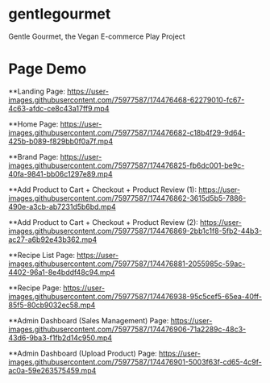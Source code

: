 # gentlegourmet
Gentle Gourmet, the Vegan E-commerce Play Project


# Page Demo

**Landing Page:
https://user-images.githubusercontent.com/75977587/174476468-62279010-fc67-4c63-afdc-ce8c43a17ff9.mp4


**Home Page:
https://user-images.githubusercontent.com/75977587/174476682-c18b4f29-9d64-425b-b089-f829bb0f0a7f.mp4


**Brand Page:
https://user-images.githubusercontent.com/75977587/174476825-fb6dc001-be9c-40fa-9841-bb06c1297e89.mp4


**Add Product to Cart + Checkout + Product Review (1):
https://user-images.githubusercontent.com/75977587/174476862-3615d5b5-7886-490e-a3cb-ab7231d5b6bd.mp4


**Add Product to Cart + Checkout + Product Review (2):
https://user-images.githubusercontent.com/75977587/174476869-2bb1c1f8-5fb2-44b3-ac27-a6b92e43b362.mp4


**Recipe List Page:
https://user-images.githubusercontent.com/75977587/174476881-2055985c-59ac-4402-96a1-8e4bddf48c94.mp4


**Recipe Page:
https://user-images.githubusercontent.com/75977587/174476938-95c5cef5-65ea-40ff-85f5-80cb9032ec58.mp4


**Admin Dashboard (Sales Management) Page:
https://user-images.githubusercontent.com/75977587/174476906-71a2289c-48c3-43d6-9ba3-f1fb2d14c950.mp4


**Admin Dashboard (Upload Product) Page:
https://user-images.githubusercontent.com/75977587/174476901-5003f63f-cd65-4c9f-ac0a-59e263575459.mp4


